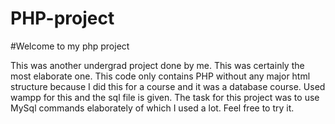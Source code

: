 # PHP-project

#Welcome to my php project

This was another undergrad project done by me. This was certainly the most elaborate one. 
This code only contains PHP without any major html structure because I did this for a course and it was a database course.
Used wampp for this and the sql file is given. 
The task for this project was to use MySql commands elaborately of which I used a lot.
Feel free to try it.
